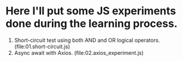 # Here I'll put some JS experiments done during the learning process.
1. Short-circuit test using both AND and OR logical operators. (file:01.short-circuit.js)
2. Async await with Axios. (file:02.axios_experiment.js)
